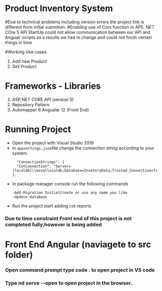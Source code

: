 # Product Inventory System
#Due to technical problems including version errors the project link is different from initial submition.
#Enabling use of Cors function in APS .NET COre 5 API StartUp could not allow communication between our API and Angualr scripts as a results we had to change and could not finish certain things in time


#Working Use cases
1. Add new Product
2. Sell Product
# Frameworks - Libraries

1. ASP.NET CORE API (version 5)
2. Repository Pattern
4. Automapper
6.Angualar 12 (Front End)

# Running Project

- Open the project with Visual Studio 2019
- in `appsettings.json`file change the connection string according to your system.
  ```
    "ConnectionStrings": {
    "CotConnection": "Server=(localdb)\\mssqllocaldb;Database=InvetoryData;Trusted_Connection=True;MultipleActiveResultSets=true"
  },
  ```
- In package manager console run the following commands 
    ```
	-Add-Migration InitialCreate or use any name you like
	-Update-database 
   ```
- Run the project start adding cot reports

###  Due to time constraint Front end of this project is not completed fully,however is being added

# Front End Angular (naviagete to src folder)
### Open command prompt type code .  to open project in VS code
### Type nd serve --open to open project in the browser.
